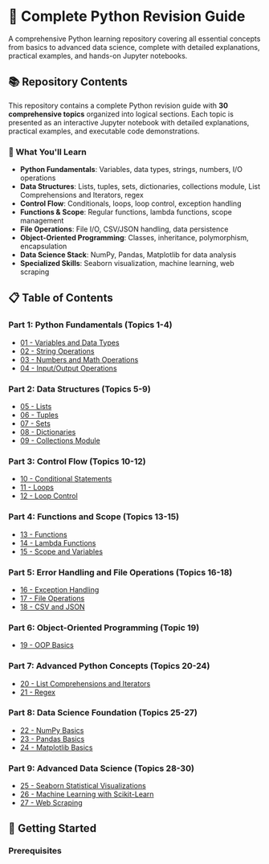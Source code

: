 # 🐍 Complete Python Revision Guide

A comprehensive Python learning repository covering all essential concepts from basics to advanced data science, complete with detailed explanations, practical examples, and hands-on Jupyter notebooks.

## 📚 Repository Contents

This repository contains a complete Python revision guide with **30 comprehensive topics** organized into logical sections. Each topic is presented as an interactive Jupyter notebook with detailed explanations, practical examples, and executable code demonstrations.

### 🎯 What You'll Learn

- **Python Fundamentals**: Variables, data types, strings, numbers, I/O operations
- **Data Structures**: Lists, tuples, sets, dictionaries, collections module, List Comprehensions and Iterators, regex
- **Control Flow**: Conditionals, loops, loop control, exception handling
- **Functions & Scope**: Regular functions, lambda functions, scope management
- **File Operations**: File I/O, CSV/JSON handling, data persistence
- **Object-Oriented Programming**: Classes, inheritance, polymorphism, encapsulation
- **Data Science Stack**: NumPy, Pandas, Matplotlib for data analysis
- **Specialized Skills**: Seaborn visualization, machine learning, web scraping

## 📋 Table of Contents

### Part 1: Python Fundamentals (Topics 1-4)
- [01 - Variables and Data Types](notebooks/01_variables_data_types.ipynb)
- [02 - String Operations](notebooks/02_string_operations.ipynb)
- [03 - Numbers and Math Operations](notebooks/03_numbers_math.ipynb)
- [04 - Input/Output Operations](notebooks/04_input_output.ipynb)

### Part 2: Data Structures (Topics 5-9)
- [05 - Lists](notebooks/05_lists.ipynb)
- [06 - Tuples](notebooks/06_tuples.ipynb)
- [07 - Sets](notebooks/07_sets.ipynb)
- [08 - Dictionaries](notebooks/08_dictionaries.ipynb)
- [09 - Collections Module](notebooks/09_collections.ipynb)

### Part 3: Control Flow (Topics 10-12)
- [10 - Conditional Statements](notebooks/10_conditionals.ipynb)
- [11 - Loops](notebooks/11_loops.ipynb)
- [12 - Loop Control](notebooks/12_loop_control.ipynb)

### Part 4: Functions and Scope (Topics 13-15)
- [13 - Functions](notebooks/13_functions.ipynb)
- [14 - Lambda Functions](notebooks/14_lambda_functions.ipynb)
- [15 - Scope and Variables](notebooks/15_scope_variables.ipynb)

### Part 5: Error Handling and File Operations (Topics 16-18)
- [16 - Exception Handling](notebooks/16_exception_handling.ipynb)
- [17 - File Operations](notebooks/17_file_operations.ipynb)
- [18 - CSV and JSON](notebooks/18_csv_json.ipynb)

### Part 6: Object-Oriented Programming (Topic 19)
- [19 - OOP Basics](notebooks/19_oop_basics.ipynb)

### Part 7: Advanced Python Concepts (Topics 20-24)
- [20 - List Comprehensions and Iterators](notebooks/20_comprehensions_iterators.ipynb)
- [21 - Regex](notebooks/23_regex.ipynb)

### Part 8: Data Science Foundation (Topics 25-27)
- [22 - NumPy Basics](notebooks/25_numpy_basics.ipynb)
- [23 - Pandas Basics](notebooks/26_pandas_basics.ipynb)
- [24 - Matplotlib Basics](notebooks/27_matplotlib_basics.ipynb)

### Part 9: Advanced Data Science (Topics 28-30)
- [25 - Seaborn Statistical Visualizations](notebooks/28_seaborn_statistical.ipynb)
- [26 - Machine Learning with Scikit-Learn](notebooks/29_sklearn_basics.ipynb)
- [27 - Web Scraping](notebooks/30_web_scraping.ipynb)

## 🚀 Getting Started

### Prerequisites

